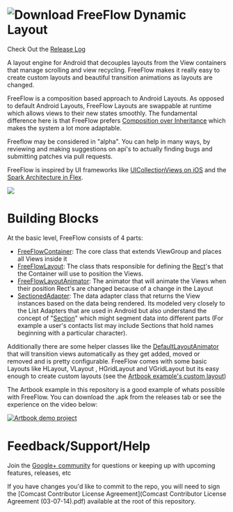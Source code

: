 
![Download](https://img.shields.io/github/tag/HKMOpen/FreeFlowLayoutHKM.svg?label=maven)
FreeFlow Dynamic Layout
========

Check Out the [Release Log](https://github.com/HKMOpen/FreeFlowLayoutHKM/releases)

A layout engine for Android that decouples layouts from the View containers that manage scrolling and view recycling. FreeFlow makes it really easy to create custom layouts and beautiful transition animations as layouts are changed.

FreeFlow is a composition based approach to Android Layouts. As opposed to default Android Layouts, FreeFlow Layouts are swappable at runtime which allows views to their new states smoothly. The fundamental difference here is that FreeFlow prefers [Composition over Inheritance](http://en.wikipedia.org/wiki/Composition_over_inheritance) which makes the system a lot more adaptable.

Freeflow may be considered in "alpha". You can help in many ways, by reviewing and making suggestions on api's to actually finding bugs and submitting patches via pull requests.

FreeFlow is inspired by UI frameworks like [UICollectionViews on iOS][1] and the [Spark Architecture in Flex][2]. 


![](https://raw.github.com/Comcast/FreeFlow/master/examples/Artbook/screenshots/freeflow.png)

# Building Blocks

At the basic level, FreeFlow consists of 4 parts:

* [FreeFlowContainer][3]: The core class that extends ViewGroup and places all Views inside it
* [FreeFlowLayout][4]: The class thats responsible for defining the [Rect](5)'s that the Container will use to position the Views.
* [FreeFlowLayoutAnimator][6]: The animator that will animate the Views when their position Rect's are changed because of a change in the Layout
* [SectionedAdapter][7]: The data adapter class that returns the View instances based on the data being rendered. Its modeled very closely to the List Adapters that are used in Android but also understand the concept of "[Section][8]" which might segment data into different parts (For example a user's contacts list may include Sections that hold names beginning with a particular character). 

Additionally there are some helper classes like the [DefaultLayoutAnimator][9] that will transition views automatically as they get added, moved or removed and is pretty configurable. FreeFlow comes with some basic Layouts like HLayout, VLayout , HGridLayout and VGridLayout but its easy enough to create custom layouts (see the [Artbook example's custom layout][10])


The Artbook example in this repository is a good example of whats possible with FreeFlow. You can download the .apk from the releases tab or see the experience on the video below: 

[![Artbook demo project](http://img.youtube.com/vi/xDd-bcGqLkw/0.jpg)][11]

# Feedback/Support/Help

Join the [Google+ community][12] for questions or keeping up with upcoming features, releases, etc

If you have changes you'd like to commit to the repo, you will need to sign the [Comcast Contributor License Agreement](Comcast Contributor License Agreement (03-07-14).pdf) available at the root of this repository.



[1]: https://developer.apple.com/library/ios/documentation/UIKit/Reference/UICollectionView_class/Reference/Reference.html
[2]: http://www.adobe.com/devnet/flex/articles/flex4_sparkintro.html
[3]: FreeFlow/src/com/comcast/freeflow/core/FreeFlowContainer.java
[4]: FreeFlow/src/com/comcast/freeflow/layouts/FreeFlowLayout.java
[5]: http://developer.android.com/reference/android/graphics/Rect.html
[6]: FreeFlow/src/com/comcast/freeflow/animations/FreeFlowLayoutAnimator.java
[7]: FreeFlow/src/com/comcast/freeflow/core/SectionedAdapter.java
[8]: FreeFlow/src/com/comcast/freeflow/core/Section.java
[9]: FreeFlow/src/com/comcast/freeflow/animations/DefaultLayoutAnimator.java
[10]: examples/Artbook/src/com/comcast/freeflow/examples/artbook/layouts/ArtbookLayout.java
[11]: http://www.youtube.com/watch?v=xDd-bcGqLkw
[12]: https://plus.google.com/communities/109232474194967955567
